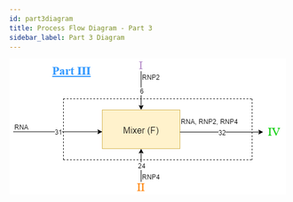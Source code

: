 ```yaml
---
id: part3diagram
title: Process Flow Diagram - Part 3
sidebar_label: Part 3 Diagram
---
```


![processdiagram](../assets/processpart3.png)